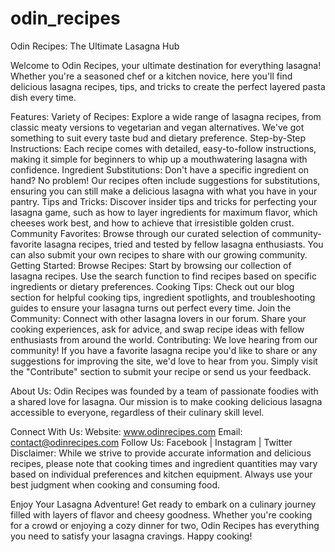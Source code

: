# odin_recipes

Odin Recipes: The Ultimate Lasagna Hub

Welcome to Odin Recipes, your ultimate destination for everything lasagna! Whether you're a seasoned chef or a kitchen novice, here you'll find delicious lasagna recipes, tips, and tricks to create the perfect layered pasta dish every time.

Features:
Variety of Recipes: Explore a wide range of lasagna recipes, from classic meaty versions to vegetarian and vegan alternatives. We've got something to suit every taste bud and dietary preference.
Step-by-Step Instructions: Each recipe comes with detailed, easy-to-follow instructions, making it simple for beginners to whip up a mouthwatering lasagna with confidence.
Ingredient Substitutions: Don't have a specific ingredient on hand? No problem! Our recipes often include suggestions for substitutions, ensuring you can still make a delicious lasagna with what you have in your pantry.
Tips and Tricks: Discover insider tips and tricks for perfecting your lasagna game, such as how to layer ingredients for maximum flavor, which cheeses work best, and how to achieve that irresistible golden crust.
Community Favorites: Browse through our curated selection of community-favorite lasagna recipes, tried and tested by fellow lasagna enthusiasts. You can also submit your own recipes to share with our growing community.
Getting Started:
Browse Recipes: Start by browsing our collection of lasagna recipes. Use the search function to find recipes based on specific ingredients or dietary preferences.
Cooking Tips: Check out our blog section for helpful cooking tips, ingredient spotlights, and troubleshooting guides to ensure your lasagna turns out perfect every time.
Join the Community: Connect with other lasagna lovers in our forum. Share your cooking experiences, ask for advice, and swap recipe ideas with fellow enthusiasts from around the world.
Contributing:
We love hearing from our community! If you have a favorite lasagna recipe you'd like to share or any suggestions for improving the site, we'd love to hear from you. Simply visit the "Contribute" section to submit your recipe or send us your feedback.

About Us:
Odin Recipes was founded by a team of passionate foodies with a shared love for lasagna. Our mission is to make cooking delicious lasagna accessible to everyone, regardless of their culinary skill level.

Connect With Us:
Website: www.odinrecipes.com
Email: contact@odinrecipes.com
Follow Us: Facebook | Instagram | Twitter
Disclaimer:
While we strive to provide accurate information and delicious recipes, please note that cooking times and ingredient quantities may vary based on individual preferences and kitchen equipment. Always use your best judgment when cooking and consuming food.

Enjoy Your Lasagna Adventure!
Get ready to embark on a culinary journey filled with layers of flavor and cheesy goodness. Whether you're cooking for a crowd or enjoying a cozy dinner for two, Odin Recipes has everything you need to satisfy your lasagna cravings. Happy cooking!
